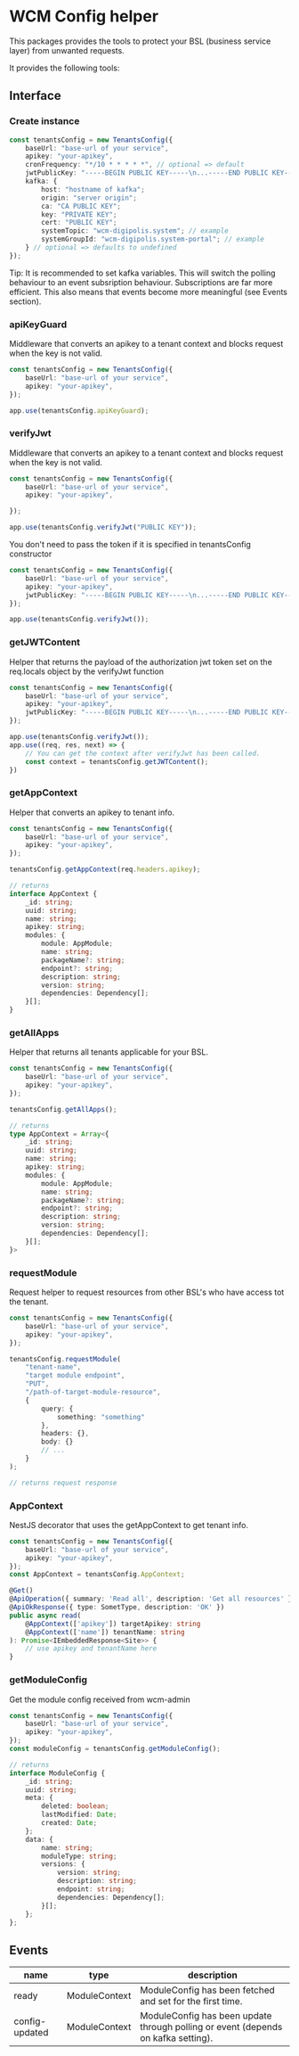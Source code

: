 # WCM Config helper

This packages provides the tools to protect your BSL (business service layer) from unwanted requests.

It provides the following tools:

## Interface

### Create instance
```ts
const tenantsConfig = new TenantsConfig({
	baseUrl: "base-url of your service",
	apikey: "your-apikey",
	cronFrequency: "*/10 * * * * *", // optional => default
	jwtPublicKey: "-----BEGIN PUBLIC KEY-----\n...-----END PUBLIC KEY-----", // optional => defaults to undefined
	kafka: {
		host: "hostname of kafka";
		origin: "server origin";
		ca: "CA PUBLIC KEY";
		key: "PRIVATE KEY";
		cert: "PUBLIC KEY";
		systemTopic: "wcm-digipolis.system"; // example
		systemGroupId: "wcm-digipolis.system-portal"; // example
	} // optional => defaults to undefined
});
```
Tip:
It is recommended to set kafka variables. 
This will switch the polling behaviour to an event subsription behaviour. 
Subscriptions are far more efficient. This also means that events become more meaningful (see Events section).

### apiKeyGuard
Middleware that converts an apikey to a tenant context and blocks request when the key is not valid.

```ts
const tenantsConfig = new TenantsConfig({
	baseUrl: "base-url of your service",
	apikey: "your-apikey",
});

app.use(tenantsConfig.apiKeyGuard);
```

### verifyJwt
Middleware that converts an apikey to a tenant context and blocks request when the key is not valid.

```ts
const tenantsConfig = new TenantsConfig({
	baseUrl: "base-url of your service",
	apikey: "your-apikey",

});

app.use(tenantsConfig.verifyJwt("PUBLIC KEY"));
```

You don't need to pass the token if it is specified in tenantsConfig constructor
```ts
const tenantsConfig = new TenantsConfig({
	baseUrl: "base-url of your service",
	apikey: "your-apikey",
	jwtPublicKey: "-----BEGIN PUBLIC KEY-----\n...-----END PUBLIC KEY-----"
});

app.use(tenantsConfig.verifyJwt());
```

### getJWTContent
Helper that returns the payload of the authorization jwt token set on the req.locals object by the verifyJwt function

```ts
const tenantsConfig = new TenantsConfig({
	baseUrl: "base-url of your service",
	apikey: "your-apikey",
	jwtPublicKey: "-----BEGIN PUBLIC KEY-----\n...-----END PUBLIC KEY-----"
});

app.use(tenantsConfig.verifyJwt());
app.use((req, res, next) => {
	// You can get the context after verifyJwt has been called.
	const context = tenantsConfig.getJWTContent();
})
```

### getAppContext
Helper that converts an apikey to tenant info.

```ts
const tenantsConfig = new TenantsConfig({
	baseUrl: "base-url of your service",
	apikey: "your-apikey",
});

tenantsConfig.getAppContext(req.headers.apikey);

// returns
interface AppContext {
	_id: string;
	uuid: string;
	name: string;
	apikey: string;
	modules: {
		module: AppModule;
		name: string;
		packageName?: string;
		endpoint?: string;
		description: string;
		version: string;
		dependencies: Dependency[];
	}[];
}
```

### getAllApps
Helper that returns all tenants applicable for your BSL.

```ts
const tenantsConfig = new TenantsConfig({
	baseUrl: "base-url of your service",
	apikey: "your-apikey",
});

tenantsConfig.getAllApps();

// returns
type AppContext = Array<{
	_id: string;
	uuid: string;
	name: string;
	apikey: string;
	modules: {
		module: AppModule;
		name: string;
		packageName?: string;
		endpoint?: string;
		description: string;
		version: string;
		dependencies: Dependency[];
	}[];
}>
```

### requestModule
Request helper to request resources from other BSL's who have access tot the tenant.

```ts
const tenantsConfig = new TenantsConfig({
	baseUrl: "base-url of your service",
	apikey: "your-apikey",
});

tenantsConfig.requestModule(
	"tenant-name", 
	"target module endpoint", 
	"PUT", 
	"/path-of-target-module-resource", 
	{
		query: {
			something: "something"
		},
		headers: {},
		body: {}
		// ...
	}
);

// returns request response
```

### AppContext
NestJS decorator that uses the getAppContext to get tenant info.

```ts
const tenantsConfig = new TenantsConfig({
	baseUrl: "base-url of your service",
	apikey: "your-apikey",
});
const AppContext = tenantsConfig.AppContext;

@Get()
@ApiOperation({ summary: 'Read all', description: 'Get all resources' })
@ApiOkResponse({ type: SometType, description: 'OK' })
public async read(
	@AppContext(['apikey']) targetApikey: string
	@AppContext(['name']) tenantName: string
): Promise<IEmbeddedResponse<Site>> {
	// use apikey and tenantName here
}
```

### getModuleConfig
Get the module config received from wcm-admin

```ts
const tenantsConfig = new TenantsConfig({
	baseUrl: "base-url of your service",
	apikey: "your-apikey",
});
const moduleConfig = tenantsConfig.getModuleConfig();

// returns
interface ModuleConfig {
	_id: string;
	uuid: string;
	meta: {
		deleted: boolean;
		lastModified: Date;
		created: Date;
	};
	data: {
		name: string;
		moduleType: string;
		versions: {
			version: string;
			description: string;
			endpoint: string;
			dependencies: Dependency[];
		}[];
	};
};
```

## Events

| name           | type          | description                                                                       |
|----------------|---------------|-----------------------------------------------------------------------------------|
| ready          | ModuleContext | ModuleConfig has been fetched and set for the first time.                         |
| config-updated | ModuleContext | ModuleConfig has been update through polling or event (depends on kafka setting). |
